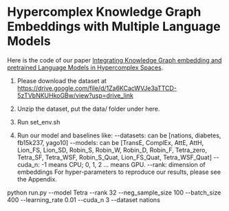 # Hypercomplex Knowledge Graph Embeddings with Multiple Language Models

Here is the code of our paper [Integrating Knowledge Graph embedding and pretrained Language Models in Hypercomplex Spaces](https://arxiv.org/abs/2208.02743).

1. Please download the dataset at https://drive.google.com/file/d/1Za6KCacWVJe3aTTCD-5zTVbNKUHkoGBw/view?usp=drive_link

2. Unzip the dataset, put the data/ folder under here.

3. Run set_env.sh

3. Run our model and baselines like:
--datasets: can be [nations, diabetes, fb15k237, yago10]
--models: can be [TransE, ComplEx, AttE, AttH, Lion_FS, Lion_SD, Robin_S, Robin_W, Robin_D, Robin_F, Tetra_zero, Tetra_SF, Tetra_WSF, Robin_S_Quat, Lion_FS_Quat, Tetra_WSF_Quat]
--cuda_n: -1 means CPU; 0, 1, 2 ... means GPU.
--rank: dimension of embeddings
For hyper-parameters to reproduce our results, please see the Appendix.

python run.py --model Tetra --rank 32 --neg_sample_size 100 --batch_size 400 --learning_rate 0.01 --cuda_n 3 --dataset nations
